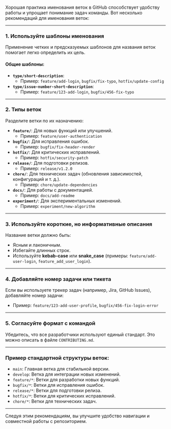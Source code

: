 Хорошая практика именования веток в GitHub способствует удобству работы и упрощает понимание задач команды. Вот несколько рекомендаций для именования веток:

---

### 1. **Используйте шаблоны именования**
Применение четких и предсказуемых шаблонов для названия веток помогает легко определить их цель. 

#### Общие шаблоны:
- **`type/short-description`**: 
  - Пример: `feature/add-login`, `bugfix/fix-typo`, `hotfix/update-config`
- **`type/issue-number-short-description`**:
  - Пример: `feature/123-add-login`, `bugfix/456-fix-typo`

---

### 2. **Типы веток**
Разделите ветки по их назначению:
- **`feature/`**: Для новых функций или улучшений.
  - Пример: `feature/user-authentication`
- **`bugfix/`**: Для исправления ошибок.
  - Пример: `bugfix/fix-header-render`
- **`hotfix/`**: Для критических исправлений.
  - Пример: `hotfix/security-patch`
- **`release/`**: Для подготовки релизов.
  - Пример: `release/v1.2.0`
- **`chore/`**: Для технических задач (обновления зависимостей, конфигураций и т. д.).
  - Пример: `chore/update-dependencies`
- **`docs/`**: Для работы с документацией.
  - Пример: `docs/add-readme`
- **`experiment/`**: Для экспериментальных изменений.
  - Пример: `experiment/new-algorithm`

---

### 3. **Используйте короткие, но информативные описания**
Название ветки должно быть:
- Ясным и лаконичным.
- Избегайте длинных строк.
- Используйте **kebab-case** или **snake_case** (примеры: `feature/add-user-login`, `feature_add_user_login`).

---

### 4. **Добавляйте номер задачи или тикета**
Если вы используете трекер задач (например, Jira, GitHub Issues), добавляйте номер задачи:
- Пример: `feature/123-add-user-profile`, `bugfix/456-fix-login-error`

---

### 5. **Согласуйте формат с командой**
Убедитесь, что все разработчики используют единый стандарт. Это можно описать в файле `CONTRIBUTING.md`.

---

### Пример стандартной структуры веток:
- `main`: Главная ветка для стабильной версии.
- `develop`: Ветка для интеграции новых изменений.
- `feature/*`: Ветки для разработки новых функций.
- `bugfix/*`: Ветки для исправления ошибок.
- `release/*`: Ветки для подготовки релиза.
- `hotfix/*`: Ветки для критических исправлений.
- `chore/*`: Ветки для технических задач.

---

Следуя этим рекомендациям, вы улучшите удобство навигации и совместной работы с репозиторием.

